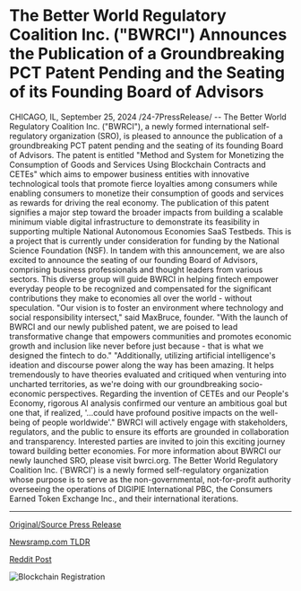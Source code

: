 # The Better World Regulatory Coalition Inc. ("BWRCI") Announces the Publication of a Groundbreaking PCT Patent Pending and the Seating of its Founding Board of Advisors

CHICAGO, IL, September 25, 2024 /24-7PressRelease/ -- The Better World Regulatory Coalition Inc. ("BWRCI"), a newly formed international self-regulatory organization (SRO), is pleased to announce the publication of a groundbreaking PCT patent pending and the seating of its founding Board of Advisors. The patent is entitled "Method and System for Monetizing the Consumption of Goods and Services Using Blockchain Contracts and CETEs" which aims to empower business entities with innovative technological tools that promote fierce loyalties among consumers while enabling consumers to monetize their consumption of goods and services as rewards for driving the real economy.  The publication of this patent signifies a major step toward the broader impacts from building a scalable minimum viable digital infrastructure to demonstrate its feasibility in supporting multiple National Autonomous Economies SaaS Testbeds. This is a project that is currently under consideration for funding by the National Science Foundation (NSF).  In tandem with this announcement, we are also excited to announce the seating of our founding Board of Advisors, comprising business professionals and thought leaders from various sectors. This diverse group will guide BWRCI in helping fintech empower everyday people to be recognized and compensated for the significant contributions they make to economies all over the world - without speculation.  "Our vision is to foster an environment where technology and social responsibility intersect," said MaxBruce, founder. "With the launch of BWRCI and our newly published patent, we are poised to lead transformative change that empowers communities and promotes economic growth and inclusion like never before just because - that is what we designed the fintech to do."  "Additionally, utilizing artificial intelligence's ideation and discourse power along the way has been amazing. It helps tremendously to have theories evaluated and critiqued when venturing into uncharted territories, as we're doing with our groundbreaking socio-economic perspectives. Regarding the invention of CETEs and our People's Economy, rigorous AI analysis confirmed our venture an ambitious goal but one that, if realized, '...could have profound positive impacts on the well-being of people worldwide'."  BWRCI will actively engage with stakeholders, regulators, and the public to ensure its efforts are grounded in collaboration and transparency. Interested parties are invited to join this exciting journey toward building better economies.  For more information about BWRCI our newly launched SRO, please visit bwrci.org.  The Better World Regulatory Coalition Inc. ('BWRCI') is a newly formed self-regulatory organization whose purpose is to serve as the non-governmental, not-for-profit authority overseeing the operations of DIGIPIE International PBC, the Consumers Earned Token Exchange Inc., and their international iterations. 

---

[Original/Source Press Release](https://www.24-7pressrelease.com/press-release/514612/the-better-world-regulatory-coalition-inc-bwrci-announces-the-publication-of-a-groundbreaking-pct-patent-pending-and-the-seating-of-its-founding-board-of-advisors)
                    

[Newsramp.com TLDR](https://newsramp.com/curated-news/bwrci-announces-groundbreaking-patent-publication-and-board-of-advisors-seating/bb93898afe41c84a3c23d13f621c03c5) 

 



[Reddit Post](https://www.reddit.com/r/newsramp/comments/1foykfa/bwrci_announces_groundbreaking_patent_publication/) 



![Blockchain Registration](https://cdn.newsramp.app/24-7PressRelease/qrcode/249/25/pendz5wg.webp)